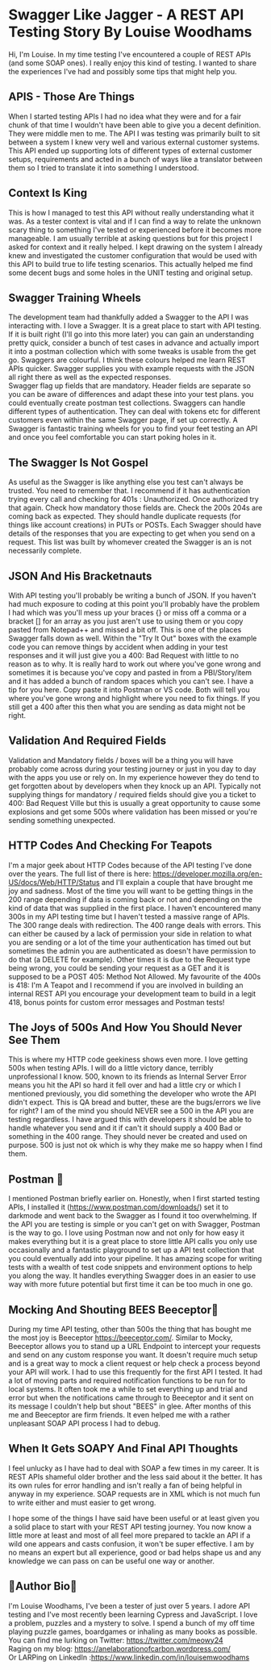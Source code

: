 # Swagger Like Jagger - A REST API Testing Story By Louise Woodhams

Hi, I'm Louise. In my time testing I've encountered a couple of REST APIs (and some SOAP ones). I really enjoy this kind of testing. I wanted to share the experiences 
I've had and possibly some tips that might help you.

## APIS - Those Are Things 

When I started testing APIs I had no idea what they were and for a fair chunk of that time I wouldn't have been able to give you a decent definition. 
They were middle men to me. The API I was testing was primarily built to sit between a system I knew very well and various external customer systems. This API ended up supporting lots of different types of external customer setups, requirements and acted in a bunch of ways like a translator between them so I tried to translate it into something I understood.

## Context Is King 

This is how I managed to test this API without really understanding what it was. As a tester context is vital and if I can find a way to relate the unknown scary thing to something I've tested or 
experienced before it becomes more manageable. I am usually terrible at asking questions but for this project I asked for context and it really helped. I kept drawing on the system I already knew and 
investigated the customer configuration that would be used with this API to build true to life testing scenarios. This actually helped me find some decent bugs and some holes in the UNIT testing and original setup.


## Swagger Training Wheels 

The development team had thankfully added a Swagger to the API I was interacting with. I love a Swagger. It is a great place to start with API testing. If it is built right (I'll go into this more later) you can gain an understanding pretty quick, consider a bunch of test cases in advance and actually import it into a postman collection which with some tweaks is usable from the get go. 
Swaggers are colourful. I think these colours helped me learn REST APIs quicker. Swagger supplies you with example requests with the JSON all right there as well as the expected responses.  
Swagger flag up fields that are mandatory. Header fields are separate so you can be aware of differences and adapt these into your test plans. you could eventually create postman test collections. 
Swaggers can handle different types of authentication. They can deal with tokens etc for different customers even within the same Swagger page, if set up correctly. A Swagger is fantastic training wheels for you to find your feet testing an API and once you feel comfortable you can start poking holes in it.  

## The Swagger Is Not Gospel 

As useful as the Swagger is like anything else you test can't always be trusted. You need to remember that. I recommend if it has authentication trying every call and checking for 401s : Unauthorized. Once authorized try that again. Check how mandatory those fields are. Check the 200s 204s are coming back as expected. They should handle duplicate requests (for things like account creations) in PUTs or POSTs. Each Swagger should have details of the responses that you are expecting to get when you send on a request. This list was built by whomever created the Swagger is an is not necessarily complete.


## JSON And His Bracketnauts 

With API testing you'll probably be writing a bunch of JSON. If you haven't had much exposure to coding at this point you'll probably have the problem I had which was you'll mess up your braces {} or miss off a comma or a bracket [] for an array as you just aren't use to using them or you copy pasted from Notepad++ and missed a bit off. This is one of the places Swagger falls down as well. Within the "Try It Out" boxes with the example code you can remove things by accident when adding in your test responses and it will just give you a 400: Bad Request with little to no reason as to why. It is really hard to work out where you've gone wrong and sometimes it is because you've 
copy and pasted in from a PBI/Story/item and it has added a bunch of random spaces which you can't see. I have a tip for you here. Copy paste it into Postman or VS code. Both will tell you where you've gone wrong and highlight where you need to fix things. If you still get a 400 after this then what you are sending as data might not be right.


## Validation And Required Fields 

Validation and Mandatory fields / boxes will be a thing you will have probably come across during your testing journey or just in you day to day with the apps you use or rely on. In my experience however they do tend to get forgotten about by developers when they knock up an API. Typically not supplying things for mandatory / required fields should give you a ticket to 400: Bad Request Ville but this is usually a great opportunity to cause some explosions and get some 500s where validation has been missed or you're sending something unexpected.

## HTTP Codes And Checking For Teapots 

I'm a major geek about HTTP Codes because of the API testing I've done over the years. The full list of there is here: https://developer.mozilla.org/en-US/docs/Web/HTTP/Status and I'll explain a couple that 
have brought me joy and sadness. Most of the time you will want to be getting things in the 200 range depending if data is coming back or not and depending on the kind of data that was supplied in the first place.
I haven't encountered many 300s in my API testing time but I haven't tested a massive range of APIs. The 300 range deals with redirection. The 400 range deals with errors. This can either be caused by a lack 
of permission your side in relation to what you are sending or a lot of the time your authentication has timed out but sometimes the admin you are authenticated as doesn't have permission to do that (a DELETE for example). Other
times it is due to the Request type being wrong, you could be sending your request as a GET and it is supposed to be a POST 405: Method Not Allowed. My favourite of the 400s is 418: I'm A Teapot and 
I recommend if you are involved in building an internal REST API you encourage your development team to build in a legit 418, bonus points for custom error messages and Postman tests!

 ## The Joys of 500s And How You Should Never See Them 

This is where my HTTP code geekiness shows even more. I love getting 500s when testing APIs. I will do a little victory dance, terribly unprofessional I know. 500, known to its friends as Internal Server Error means 
you hit the API so hard it fell over and had a little cry or which I mentioned previously, you did something the developer who wrote the API didn't expect. This is QA bread and butter, these are the 
bugs/errors we live for right? I am of the mind you should NEVER see a 500 in the API you are testing regardless. I have argued this with developers it should be able to handle whatever you send and it 
if can't it should supply a 400 Bad or something in the 400 range. They should never be created and used on purpose. 500 is just not ok which is why they make me so happy when I find them.


## Postman 🚀

I mentioned Postman briefly earlier on. Honestly, when I first started testing APIs, I installed it (https://www.postman.com/downloads/) set it to darkmode and went back to the Swagger as I found it too overwhelming. 
If the API you are testing is simple or you can't get on with Swagger, Postman is the way to go. 
I love using Postman now and not only for how easy it makes everything but it is a great place to store little API calls you only use occasionally and a fantastic playground to set up a API test collection that you could eventually add into your pipeline. It has amazing scope for writing tests with a wealth of test code snippets and environment options to help you along the way. 
It handles everything Swagger does in an easier to use way with more future potential but first time it can be too much in one go. 
 

## Mocking And Shouting BEES Beeceptor🐝

During my time API testing, other than 500s the thing that has bought me the most joy is Beeceptor https://beeceptor.com/. Similar to Mocky, Beeceptor allows you to stand up a URL Endpoint to intercept your requests and send on any custom response you want.  It doesn't require much setup and is a great way to mock a client request or help check a process beyond your API will work. I had to use this frequently for the first API I tested. It had a lot of moving parts and required notification functions to be run for to local systems. It often took me a while to set everything up and trial and error but when the notifications came through to Beeceptor and it sent on its message I couldn't help but shout "BEES" in glee. After months of this me and Beeceptor are firm friends. It even helped me with a rather unpleasant SOAP API process I had to debug.

## When It Gets SOAPY And Final API Thoughts

I feel unlucky as I have had to deal with SOAP a few times in my career. It is REST APIs shameful older brother and the less said about it the better. It has its own rules for error handling and isn't really a fan of being helpful in anyway in my experience. SOAP requests are in XML which is not much fun to write either and must easier to get wrong.

I hope some of the things I have said have been useful or at least given you a solid place to start with your REST API testing journey.  You now know a little more at least and most of all feel more prepared to tackle an API if a wild one appears and casts confusion, it won't be super effective. I am by no means an expert but all experience, good or bad helps shape us and any knowledge we can pass on can be useful one way or another. 

## 🦇Author Bio🦇
I'm Louise Woodhams, I've been a tester of just over 5 years. I adore API testing and I've most recently been learning Cypress and JavaScript. I love a problem, puzzles and a mystery to solve. I spend a bunch of my off time playing puzzle games, boardgames or inhaling as many books as possible.   
You can find me lurking on Twitter: https://twitter.com/meowy24  
Raging on my blog: https://anelaborationofcarbon.wordpress.com/  
Or LARPing on LinkedIn :https://www.linkedin.com/in/louisemwoodhams   



